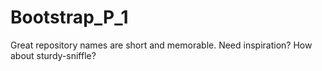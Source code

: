 # Bootstrap_P_1
Great repository names are short and memorable. Need inspiration? How about sturdy-sniffle?
